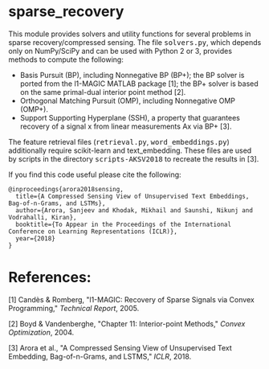 # sparse_recovery

This module provides solvers and utility functions for several problems in sparse recovery/compressed sensing. The file <tt>solvers.py</tt>, which depends only on NumPy/SciPy and can be used with Python 2 or 3, provides methods to compute the following:
  * Basis Pursuit (BP), including Nonnegative BP (BP+); the BP solver is ported from the l1-MAGIC MATLAB package [1]; the BP+ solver is based on the same primal-dual interior point method [2].
  * Orthogonal Matching Pursuit (OMP), including Nonnegative OMP (OMP+).
  * Support Supporting Hyperplane (SSH), a property that guarantees recovery of a signal x from linear measurements Ax via BP+ [3].
  
The feature retrieval files (<tt>retrieval.py</tt>, <tt>word_embeddings.py</tt>) additionally require scikit-learn and text_embedding. These files are used by scripts in the directory <tt>scripts-AKSV2018</tt> to recreate the results in [3].

If you find this code useful please cite the following:
  
    @inproceedings{arora2018sensing,
      title={A Compressed Sensing View of Unsupervised Text Embeddings, Bag-of-n-Grams, and LSTMs},
      author={Arora, Sanjeev and Khodak, Mikhail and Saunshi, Nikunj and Vodrahalli, Kiran},
      booktitle={To Appear in the Proceedings of the International Conference on Learning Representations (ICLR)},
      year={2018}
    }
    
# References:
[1] Candès & Romberg, "l1-MAGIC: Recovery of Sparse Signals via Convex Programming," *Technical Report*, 2005.

[2] Boyd & Vandenberghe, "Chapter 11: Interior-point Methods," *Convex Optimization*, 2004.

[3] Arora et al., "A Compressed Sensing View of Unsupervised Text Embedding, Bag-of-n-Grams, and LSTMS," *ICLR*, 2018.
